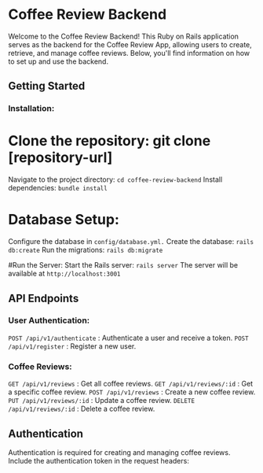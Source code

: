 # Coffee Review Backend
Welcome to the Coffee Review Backend! This Ruby on Rails application serves as the backend for the Coffee Review App, allowing users to create, retrieve, and manage coffee reviews. Below, you'll find information on how to set up and use the backend.

## Getting Started
### Installation:

# Clone the repository: git clone [repository-url]
Navigate to the project directory: `cd coffee-review-backend`
Install dependencies: `bundle install`

# Database Setup:
Configure the database in `config/database.yml.`
Create the database: `rails db:create`
Run the migrations: `rails db:migrate`

#Run the Server:
Start the Rails server: `rails server`
The server will be available at `http://localhost:3001`

## API Endpoints
### User Authentication:
`POST /api/v1/authenticate` : Authenticate a user and receive a token.
`POST /api/v1/register` : Register a new user.
### Coffee Reviews:
`GET /api/v1/reviews` : Get all coffee reviews.
`GET /api/v1/reviews/:id` : Get a specific coffee review.
`POST /api/v1/reviews` : Create a new coffee review.
`PUT /api/v1/reviews/:id` : Update a coffee review.
`DELETE /api/v1/reviews/:id` : Delete a coffee review.

## Authentication
Authentication is required for creating and managing coffee reviews. Include the authentication token in the request headers:

